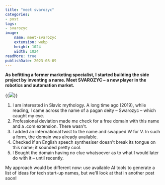 ```yaml
---
title: "meet svarozyc"
categories:
- post
tags:
- svarozyc
image:
    name: meet-svarozyc
    extension: webp
    height: 1024
    width: 1024
readMore: true
publishDate: 2023-08-09
---
```


**As befitting a former marketing specialist, I started building the side project by inventing a name. Meet SVAROZYC – a new player in the robotics and automation market.**
<!--more-->
{{<image src="meet-svarozyc.webp" caption="slavic pagan deity on swamp" displayCaption="false">}}
1. I am interested in Slavic mythology. A long time ago (2019), while reading, I came across the name of a pagan deity – Swarozyc – which caught my eye.
2. Professional deviation made me check for a free domain with this name and a .com extension. There wasn't.
3. I added an international twist to the name and swapped W for V. In such a form, the domain was already available.
4. Checked if an English speech synthesiser doesn't break its tongue on this name; it sounded pretty cool.
5. I Bought the domain having no clue whatsoever as to what I would later do with it – until recently.

My approach would be different now: use available AI tools to generate a list of ideas for tech start-up names, but we'll look at that in another post soon!